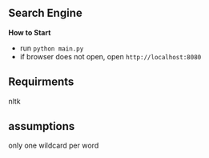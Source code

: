 ## Search Engine

**How to Start**

- run `python main.py`
- if browser does not open, open `http://localhost:8080`

## Requirments

nltk

## assumptions

only one wildcard per word
